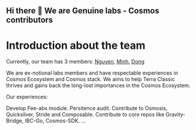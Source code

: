 ## Hi there 👋 We are Genuine labs - Cosmos contributors

# Introduction about the team
Currently, our team has 3 members: [Nguyen](https://github.com/expertdicer), [Minh](https://github.com/phamminh0811), [Dong](https://github.com/DongLieu)

We are ex-notional labs members and have respectable experiences in Cosmos Ecosystem and Cosmos stack. We aims to help Terra Classic thrives and gains back the long-lost importances in the Cosmos Ecosystem.

Our experiences:

Develop Fee-abs module.
Persitence audit.
Contribute to Osmosis, Quicksilver, Stride and Composable.
Contribute to core repos like Gravity-Bridge, IBC-Go, Cosmos-SDK.
...



